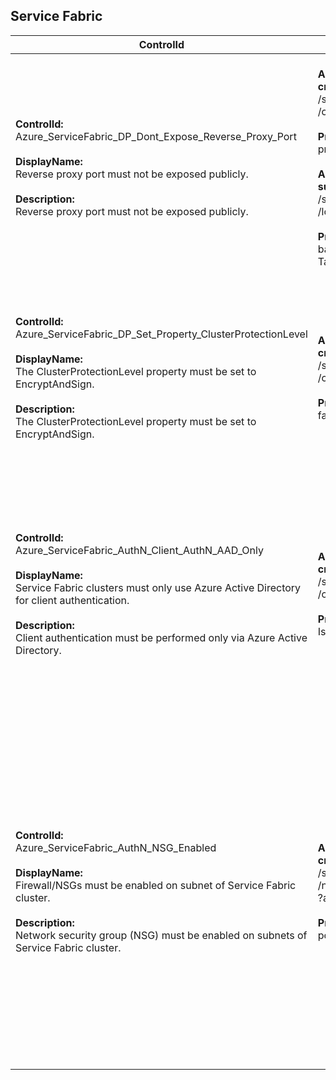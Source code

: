 ## Service Fabric

| ControlId | Dependent Azure API(s) and Properties | Control spec |
|-----------|-------------------------------------|------------------|
| <b>ControlId:</b><br> Azure_ServiceFabric_DP_Dont_Expose_Reverse_Proxy_Port <br><br><b>DisplayName:</b><br>Reverse proxy port must not be exposed publicly. <br><br><b>Description: </b><br> Reverse proxy port must not be exposed publicly.| <b> ARM API to get the list of Service Fabric cluster resources<br> created in the specified subscription: </b> <br> /subscriptions/{subscriptionId}/providers/Microsoft.ServiceFabric<br>/clusters?api-version=2018-02-01 <br><br> <b>Properties:</b><br> properties.nodeTypes[\*].reverseProxyEndpointPort <br> <br> <b> ARM API to get all the load balancers in the specified subscription: </b> /subscriptions/{subscriptionId}/providers/Microsoft.Network<br>/loadBalancers? api-version=2019-12-01 <br><br><b>Properties:</b><br> backendAddressPools[].properties. backendIPConfigurations[].id <br> Tags | <b>Scope: </b> Applies to all Azure Service Fabric.<br><br><b>Config: </b> NA<br><br> <b>Passed: </b><br>Reverse proxy endpoints ports list is empty. <br><br> <b>Failed: </b><br>Reverse proxy endpoints ports found and ports are opened using public load balancer on SF.|
| <b>ControlId:</b><br>Azure_ServiceFabric_DP_Set_Property_ClusterProtectionLevel<br><br><b>DisplayName:</b><br> The ClusterProtectionLevel property must be set to EncryptAndSign. <br><br><b>Description: </b><br> The ClusterProtectionLevel property must be set to EncryptAndSign. | <b> ARM API to get the list of Service Fabric cluster resources<br> created in the specified subscription:</b> <br> /subscriptions/{subscriptionId}/providers/Microsoft.ServiceFabric<br>/clusters?api-version=2018-02-01 <br><br><b>Properties:</b><br> fabricSettings.Security.ClusterProtectionLevel | <b>Scope: </b> Applies to all Azure Service Fabric.<br><br><b>Config: </b> NA<br><br> <b>Passed: </b><br> Cluster protection level is set to "EncryptAndSign". <br><br> <b>Failed: </b><br> Cluster protection level is not set to "EncryptAndSign". |
| <b>ControlId:</b><br>Azure_ServiceFabric_AuthN_Client_AuthN_AAD_Only<br><br><b>DisplayName:</b><br> Service Fabric clusters must only use Azure Active Directory for client authentication. <br><br><b>Description: </b><br> Client authentication must be performed only via Azure Active Directory. | <b> ARM API to get the list of Service Fabric cluster resources<br> created in the specified subscription: </b> <br> /subscriptions/{subscriptionId}/providers/Microsoft.ServiceFabric<br>/clusters?api-version=2018-02-01 <br><br><b>Properties:</b><br> IsAADEnabled, certDetails | <b>Scope: </b> Applies to all Azure Service Fabric.<br><br><b>Config: </b> NA<br><br> <b>Passed: </b><br> AAD auth is enabled on SF cluster management endpoint. <br><br> <b>Failed: </b><br> AAD auth is not enabled on SF cluster management endpoint. |
| <b>ControlId:</b><br>Azure_ServiceFabric_AuthN_NSG_Enabled<br><br><b>DisplayName:</b><br> Firewall/NSGs must be enabled on subnet of Service Fabric cluster. <br><br><b>Description: </b><br> Network security group (NSG) must be enabled on subnets of Service Fabric cluster. | <b> ARM API to get the list of Service Fabric cluster resources<br> created in the specified subscription:</b> <br> /subscriptions/{subscriptionId}/providers/Microsoft.Network<br>/networkSecurityGroups <br>?api-version=2019-04-01 <br><br><b>Properties:</b><br> portDetails | <b>Scope: </b> Windows and Linux SF cluster.<br><br><b>Config: </b> RestrictedPorts: 445,3389,5985,22<br><br> <b>Passed: </b><br> NSG is configured with no restricted ports (e.g. RDP 3389, SMB 445 etc.) open using NSG rules. <br><br> <b>Failed: </b><br> a. NSG is not configured. <br> *or* <br>b. Any-to-any inbound rule is found. <br> *or* <br> c. Restricted port(s) is found to be in the inbound rule range. |